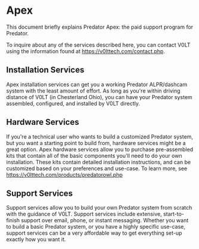 # Apex

This document briefly explains Predator Apex: the paid support program for Predator.

To inquire about any of the services described here, you can contact V0LT using the information found at <https://v0lttech.com/contact.php>.


## Installation Services

Apex installation services can get you a working Predator ALPR/dashcam system with the least amount of effort. As long as you're within driving distance of V0LT (in Chesterland Ohio), you can have your Predator system assembled, configured, and installed by V0LT directly.


## Hardware Services

If you're a technical user who wants to build a customized Predator system, but you want a starting point to build from, hardware services might be a great option. Apex hardware services allow you to purchase pre-assembled kits that contain all of the basic components you'll need to do your own installation. These kits contain detailed installation instructions, and can be customized based on your preferences and use-case. To learn more, see <https://v0lttech.com/products/predatorowl.php>


## Support Services

Support services allow you to build your own Predator system from scratch with the guidance of V0LT. Support services include extensive, start-to-finish support over email, phone, or instant messaging. Whether you want to build a basic Predator system, or you have a highly specific use-case, support services can be a very affordable way to get everything set-up exactly how you want it.
